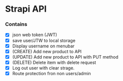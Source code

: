 # Strapi API

### Contains

- [x] json web token (JWT)
- [x] save user/JTW to local storage
- [x] Display username on menubar
- [x] (CREATE) Add new product to API
- [x] (UPDATE) Add new product to API with PUT method
- [x] (DELETE) Delete item with delete request
- [x] Log out user with clear strage.
- [x] Route protection fron non users/admin
